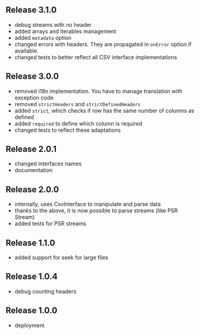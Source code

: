## Release 3.1.0

- debug streams with no header
- added arrays and iterables management
- added `metadata` option
- changed errors with headers. They are propagated in `onError` option if available.
- changed tests to better reflect all CSV interface implementations

## Release 3.0.0

- removed i18n implementation. You have to manage translation with exception code
- removed `strictHeaders` and `strictDefinedHeaders`
- added `strict`, which checks if row has the same number of columns as defined
- added `required` to define which column is required
- changed tests to reflect these adaptations

## Release 2.0.1

- changed interfaces names
- documentation

## Release 2.0.0

- internally, uses CsvInterface to manipulate and parse data
- thanks to the above, it is now possible to parse streams (like PSR Stream)
- added tests for PSR streams

## Release 1.1.0

- added support for seek for large files

## Release 1.0.4

- debug counting headers

## Release 1.0.0

- deployment
